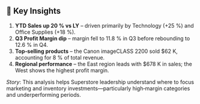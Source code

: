 ## 🚩 Key Insights

1. **YTD Sales up 20 % vs LY** – driven primarily by Technology (+25 %) and Office Supplies (+18 %).  
2. **Q3 Profit Margin dip** – margin fell to 11.8 % in Q3 before rebounding to 12.6 % in Q4.  
3. **Top‑selling products** – the Canon imageCLASS 2200 sold $62 K, accounting for 8 % of total revenue.  
4. **Regional performance** – the East region leads with $678 K in sales; the West shows the highest profit margin.  

*Story*: This analysis helps Superstore leadership understand where to focus marketing and inventory investments—particularly high‑margin categories and underperforming periods.
